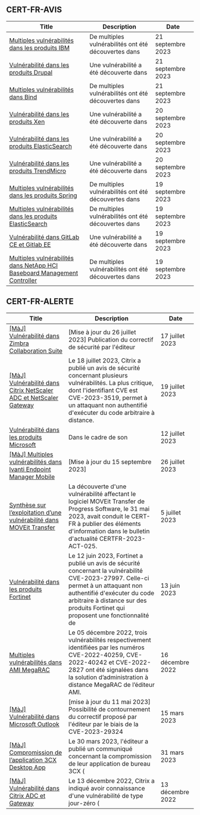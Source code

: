
## CERT-FR-AVIS
|Title|Description|Date|
|---|---|---|
| [Multiples vulnérabilités dans les produits IBM](https://www.cert.ssi.gouv.fr/avis/CERTFR-2023-AVI-0769/) | De multiples vulnérabilités ont été découvertes dans  | 21 septembre 2023 |
| [Vulnérabilité dans les produits Drupal](https://www.cert.ssi.gouv.fr/avis/CERTFR-2023-AVI-0768/) | Une vulnérabilité a été découverte dans  | 21 septembre 2023 |
| [Multiples vulnérabilités dans Bind](https://www.cert.ssi.gouv.fr/avis/CERTFR-2023-AVI-0767/) | De multiples vulnérabilités ont été découvertes dans  | 21 septembre 2023 |
| [Vulnérabilité dans les produits Xen](https://www.cert.ssi.gouv.fr/avis/CERTFR-2023-AVI-0766/) | Une vulnérabilité a été découverte dans  | 20 septembre 2023 |
| [Vulnérabilité dans les produits ElasticSearch](https://www.cert.ssi.gouv.fr/avis/CERTFR-2023-AVI-0765/) | Une vulnérabilité a été découverte dans  | 20 septembre 2023 |
| [Vulnérabilité dans les produits TrendMicro](https://www.cert.ssi.gouv.fr/avis/CERTFR-2023-AVI-0764/) | Une vulnérabilité a été découverte dans  | 20 septembre 2023 |
| [Multiples vulnérabilités dans les produits Spring](https://www.cert.ssi.gouv.fr/avis/CERTFR-2023-AVI-0763/) | De multiples vulnérabilités ont été découvertes dans | 19 septembre 2023 |
| [Multiples vulnérabilités dans les produits ElasticSearch](https://www.cert.ssi.gouv.fr/avis/CERTFR-2023-AVI-0762/) | De multiples vulnérabilités ont été découvertes dans  | 19 septembre 2023 |
| [Vulnérabilité dans GitLab CE et Gitlab EE](https://www.cert.ssi.gouv.fr/avis/CERTFR-2023-AVI-0761/) | Une vulnérabilité a été découverte dans  | 19 septembre 2023 |
| [Multiples vulnérabilités dans NetApp HCI Baseboard Management Controller](https://www.cert.ssi.gouv.fr/avis/CERTFR-2023-AVI-0760/) | De multiples vulnérabilités ont été découvertes dans | 19 septembre 2023 |
## CERT-FR-ALERTE
|Title|Description|Date|
|---|---|---|
| [[MàJ] Vulnérabilité dans Zimbra Collaboration Suite](https://www.cert.ssi.gouv.fr/alerte/CERTFR-2023-ALE-007/) | [Mise à jour du 26 juillet 2023] Publication du correctif de sécurité par l'éditeur | 17 juillet 2023 |
| [[MàJ] Vulnérabilité dans Citrix NetScaler ADC et NetScaler Gateway](https://www.cert.ssi.gouv.fr/alerte/CERTFR-2023-ALE-008/) | Le 18 juillet 2023, Citrix a publié un avis de sécurité concernant plusieurs vulnérabilités. La plus critique, dont l'identifiant CVE est CVE-2023-3519, permet à un attaquant non authentifié d'exécuter du code arbitraire à distance. | 19 juillet 2023 |
| [Vulnérabilité dans les produits Microsoft](https://www.cert.ssi.gouv.fr/alerte/CERTFR-2023-ALE-006/) | Dans le cadre de son  | 12 juillet 2023 |
| [[MàJ] Multiples vulnérabilités dans Ivanti Endpoint Manager Mobile](https://www.cert.ssi.gouv.fr/alerte/CERTFR-2023-ALE-009/) | [Mise à jour du 15 septembre 2023]  | 26 juillet 2023 |
| [Synthèse sur l’exploitation d’une vulnérabilité dans MOVEit Transfer](https://www.cert.ssi.gouv.fr/alerte/CERTFR-2023-ALE-005/) | La découverte d'une vulnérabilité affectant le logiciel MOVEit Transfer de Progress Software, le 31 mai 2023, avait conduit le CERT-FR à publier des éléments d'information dans le bulletin d'actualité CERTFR-2023-ACT-025. | 5 juillet 2023 |
| [Vulnérabilité dans les produits Fortinet](https://www.cert.ssi.gouv.fr/alerte/CERTFR-2023-ALE-004/) | Le 12 juin 2023, Fortinet a publié un avis de sécurité concernant la vulnérabilité CVE-2023-27997. Celle-ci permet à un attaquant non authentifié d'exécuter du code arbitraire à distance sur des produits Fortinet qui proposent une fonctionnalité de  | 13 juin 2023 |
| [Multiples vulnérabilités dans AMI MegaRAC](https://www.cert.ssi.gouv.fr/alerte/CERTFR-2022-ALE-014/) | Le 05 décembre 2022, trois vulnérabilités respectivement identifiées par les numéros CVE-2022-40259, CVE-2022-40242 et CVE-2022-2827 ont été signalées dans la solution d’administration à distance MegaRAC de l’éditeur AMI. | 16 décembre 2022 |
| [[MàJ] Vulnérabilité dans Microsoft Outlook](https://www.cert.ssi.gouv.fr/alerte/CERTFR-2023-ALE-002/) | [mise à jour du 11 mai 2023] Possibilité de contournement du correctif proposé par l'éditeur par le biais de la CVE-2023-29324 | 15 mars 2023 |
| [[MàJ] Compromission de l’application 3CX Desktop App](https://www.cert.ssi.gouv.fr/alerte/CERTFR-2023-ALE-003/) | Le 30 mars 2023, l'éditeur a publié un communiqué concernant la compromission de leur application de bureau 3CX ( | 31 mars 2023 |
| [[MàJ] Vulnérabilité dans Citrix ADC et Gateway](https://www.cert.ssi.gouv.fr/alerte/CERTFR-2022-ALE-013/) | Le 13 décembre 2022, Citrix a indiqué avoir connaissance d'une vulnérabilité de type jour-zéro ( | 13 décembre 2022 |
